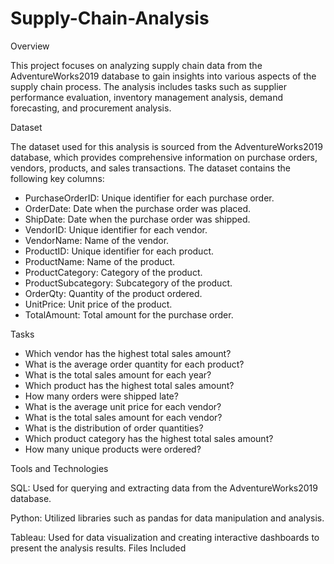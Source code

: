 # Supply-Chain-Analysis

Overview

This project focuses on analyzing supply chain data from the AdventureWorks2019 database to gain insights into various aspects of the supply chain process. The analysis includes tasks such as supplier performance evaluation, inventory management analysis, demand forecasting, and procurement analysis.

Dataset

The dataset used for this analysis is sourced from the AdventureWorks2019 database, which provides comprehensive information on purchase orders, vendors, products, and sales transactions. The dataset contains the following key columns:

- PurchaseOrderID: Unique identifier for each purchase order.
- OrderDate: Date when the purchase order was placed.
- ShipDate: Date when the purchase order was shipped.
- VendorID: Unique identifier for each vendor.
- VendorName: Name of the vendor.
- ProductID: Unique identifier for each product.
- ProductName: Name of the product.
- ProductCategory: Category of the product.
- ProductSubcategory: Subcategory of the product.
- OrderQty: Quantity of the product ordered.
- UnitPrice: Unit price of the product.
- TotalAmount: Total amount for the purchase order.


Tasks

- Which vendor has the highest total sales amount?
- What is the average order quantity for each product?
- What is the total sales amount for each year?
- Which product has the highest total sales amount?
- How many orders were shipped late?
- What is the average unit price for each vendor?
- What is the total sales amount for each vendor?
- What is the distribution of order quantities?
- Which product category has the highest total sales amount?
- How many unique products were ordered?


Tools and Technologies

SQL: Used for querying and extracting data from the AdventureWorks2019 database.

Python: Utilized libraries such as pandas for data manipulation and analysis.

Tableau: Used for data visualization and creating interactive dashboards to present the analysis results.
Files Included
